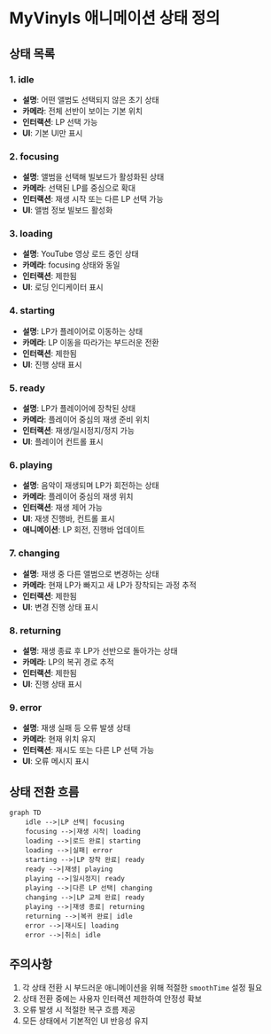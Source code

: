 # MyVinyls 애니메이션 상태 정의

## 상태 목록

### 1. idle
- **설명**: 어떤 앨범도 선택되지 않은 초기 상태
- **카메라**: 전체 선반이 보이는 기본 위치
- **인터랙션**: LP 선택 가능
- **UI**: 기본 UI만 표시

### 2. focusing
- **설명**: 앨범을 선택해 빌보드가 활성화된 상태
- **카메라**: 선택된 LP를 중심으로 확대
- **인터랙션**: 재생 시작 또는 다른 LP 선택 가능
- **UI**: 앨범 정보 빌보드 활성화

### 3. loading
- **설명**: YouTube 영상 로드 중인 상태
- **카메라**: focusing 상태와 동일
- **인터랙션**: 제한됨
- **UI**: 로딩 인디케이터 표시

### 4. starting
- **설명**: LP가 플레이어로 이동하는 상태
- **카메라**: LP 이동을 따라가는 부드러운 전환
- **인터랙션**: 제한됨
- **UI**: 진행 상태 표시

### 5. ready
- **설명**: LP가 플레이어에 장착된 상태
- **카메라**: 플레이어 중심의 재생 준비 위치
- **인터랙션**: 재생/일시정지/정지 가능
- **UI**: 플레이어 컨트롤 표시

### 6. playing
- **설명**: 음악이 재생되며 LP가 회전하는 상태
- **카메라**: 플레이어 중심의 재생 위치
- **인터랙션**: 재생 제어 가능
- **UI**: 재생 진행바, 컨트롤 표시
- **애니메이션**: LP 회전, 진행바 업데이트

### 7. changing
- **설명**: 재생 중 다른 앨범으로 변경하는 상태
- **카메라**: 현재 LP가 빠지고 새 LP가 장착되는 과정 추적
- **인터랙션**: 제한됨
- **UI**: 변경 진행 상태 표시

### 8. returning
- **설명**: 재생 종료 후 LP가 선반으로 돌아가는 상태
- **카메라**: LP의 복귀 경로 추적
- **인터랙션**: 제한됨
- **UI**: 진행 상태 표시

### 9. error
- **설명**: 재생 실패 등 오류 발생 상태
- **카메라**: 현재 위치 유지
- **인터랙션**: 재시도 또는 다른 LP 선택 가능
- **UI**: 오류 메시지 표시

## 상태 전환 흐름

```mermaid
graph TD
    idle -->|LP 선택| focusing
    focusing -->|재생 시작| loading
    loading -->|로드 완료| starting
    loading -->|실패| error
    starting -->|LP 장착 완료| ready
    ready -->|재생| playing
    playing -->|일시정지| ready
    playing -->|다른 LP 선택| changing
    changing -->|LP 교체 완료| ready
    playing -->|재생 종료| returning
    returning -->|복귀 완료| idle
    error -->|재시도| loading
    error -->|취소| idle
```

## 주의사항

1. 각 상태 전환 시 부드러운 애니메이션을 위해 적절한 `smoothTime` 설정 필요
2. 상태 전환 중에는 사용자 인터랙션 제한하여 안정성 확보
3. 오류 발생 시 적절한 복구 흐름 제공
4. 모든 상태에서 기본적인 UI 반응성 유지
